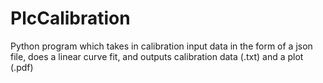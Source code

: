 # PlcCalibration
Python program which takes in calibration input data in the form of a json file, does a linear curve fit, and outputs calibration data (.txt) and a plot (.pdf)
